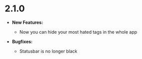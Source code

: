 # 2.1.0

- **New Features:**
  - Now you can hide your most hated tags in the whole app

- **Bugfixes:**
  - Statusbar is no longer black